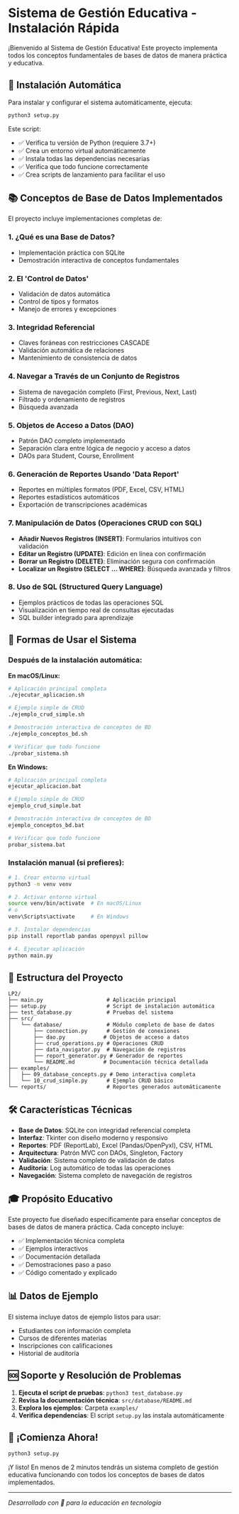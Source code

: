 # Sistema de Gestión Educativa - Instalación Rápida

¡Bienvenido al Sistema de Gestión Educativa! Este proyecto implementa todos los conceptos fundamentales de bases de datos de manera práctica y educativa.

## 🚀 Instalación Automática

Para instalar y configurar el sistema automáticamente, ejecuta:

```bash
python3 setup.py
```

Este script:
- ✅ Verifica tu versión de Python (requiere 3.7+)
- ✅ Crea un entorno virtual automáticamente
- ✅ Instala todas las dependencias necesarias
- ✅ Verifica que todo funcione correctamente
- ✅ Crea scripts de lanzamiento para facilitar el uso

## 📚 Conceptos de Base de Datos Implementados

El proyecto incluye implementaciones completas de:

### 1. ¿Qué es una Base de Datos?
- Implementación práctica con SQLite
- Demostración interactiva de conceptos fundamentales

### 2. El 'Control de Datos'
- Validación de datos automática
- Control de tipos y formatos
- Manejo de errores y excepciones

### 3. Integridad Referencial
- Claves foráneas con restricciones CASCADE
- Validación automática de relaciones
- Mantenimiento de consistencia de datos

### 4. Navegar a Través de un Conjunto de Registros
- Sistema de navegación completo (First, Previous, Next, Last)
- Filtrado y ordenamiento de registros
- Búsqueda avanzada

### 5. Objetos de Acceso a Datos (DAO)
- Patrón DAO completo implementado
- Separación clara entre lógica de negocio y acceso a datos
- DAOs para Student, Course, Enrollment

### 6. Generación de Reportes Usando 'Data Report'
- Reportes en múltiples formatos (PDF, Excel, CSV, HTML)
- Reportes estadísticos automáticos
- Exportación de transcripciones académicas

### 7. Manipulación de Datos (Operaciones CRUD con SQL)
- **Añadir Nuevos Registros (INSERT)**: Formularios intuitivos con validación
- **Editar un Registro (UPDATE)**: Edición en línea con confirmación
- **Borrar un Registro (DELETE)**: Eliminación segura con confirmación
- **Localizar un Registro (SELECT ... WHERE)**: Búsqueda avanzada y filtros

### 8. Uso de SQL (Structured Query Language)
- Ejemplos prácticos de todas las operaciones SQL
- Visualización en tiempo real de consultas ejecutadas
- SQL builder integrado para aprendizaje

## 🎯 Formas de Usar el Sistema

### Después de la instalación automática:

**En macOS/Linux:**
```bash
# Aplicación principal completa
./ejecutar_aplicacion.sh

# Ejemplo simple de CRUD
./ejemplo_crud_simple.sh

# Demostración interactiva de conceptos de BD
./ejemplo_conceptos_bd.sh

# Verificar que todo funcione
./probar_sistema.sh
```

**En Windows:**
```bash
# Aplicación principal completa
ejecutar_aplicacion.bat

# Ejemplo simple de CRUD
ejemplo_crud_simple.bat

# Demostración interactiva de conceptos de BD
ejemplo_conceptos_bd.bat

# Verificar que todo funcione
probar_sistema.bat
```

### Instalación manual (si prefieres):

```bash
# 1. Crear entorno virtual
python3 -m venv venv

# 2. Activar entorno virtual
source venv/bin/activate  # En macOS/Linux
# o
venv\Scripts\activate     # En Windows

# 3. Instalar dependencias
pip install reportlab pandas openpyxl pillow

# 4. Ejecutar aplicación
python main.py
```

## 📁 Estructura del Proyecto

```
LP2/
├── main.py                    # Aplicación principal
├── setup.py                   # Script de instalación automática
├── test_database.py           # Pruebas del sistema
├── src/
│   └── database/              # Módulo completo de base de datos
│       ├── connection.py      # Gestión de conexiones
│       ├── dao.py            # Objetos de acceso a datos
│       ├── crud_operations.py # Operaciones CRUD
│       ├── data_navigator.py  # Navegación de registros
│       ├── report_generator.py # Generador de reportes
│       └── README.md         # Documentación técnica detallada
├── examples/
│   ├── 09_database_concepts.py # Demo interactiva completa
│   └── 10_crud_simple.py      # Ejemplo CRUD básico
└── reports/                   # Reportes generados automáticamente
```

## 🛠️ Características Técnicas

- **Base de Datos**: SQLite con integridad referencial completa
- **Interfaz**: Tkinter con diseño moderno y responsivo
- **Reportes**: PDF (ReportLab), Excel (Pandas/OpenPyxl), CSV, HTML
- **Arquitectura**: Patrón MVC con DAOs, Singleton, Factory
- **Validación**: Sistema completo de validación de datos
- **Auditoría**: Log automático de todas las operaciones
- **Navegación**: Sistema completo de navegación de registros

## 🎓 Propósito Educativo

Este proyecto fue diseñado específicamente para enseñar conceptos de bases de datos de manera práctica. Cada concepto incluye:

- ✅ Implementación técnica completa
- ✅ Ejemplos interactivos
- ✅ Documentación detallada
- ✅ Demostraciones paso a paso
- ✅ Código comentado y explicado

## 📊 Datos de Ejemplo

El sistema incluye datos de ejemplo listos para usar:
- Estudiantes con información completa
- Cursos de diferentes materias
- Inscripciones con calificaciones
- Historial de auditoría

## 🆘 Soporte y Resolución de Problemas

1. **Ejecuta el script de pruebas**: `python3 test_database.py`
2. **Revisa la documentación técnica**: `src/database/README.md`
3. **Explora los ejemplos**: Carpeta `examples/`
4. **Verifica dependencias**: El script `setup.py` las instala automáticamente

## 🚀 ¡Comienza Ahora!

```bash
python3 setup.py
```

¡Y listo! En menos de 2 minutos tendrás un sistema completo de gestión educativa funcionando con todos los conceptos de bases de datos implementados.

---

*Desarrollado con 💙 para la educación en tecnología*
